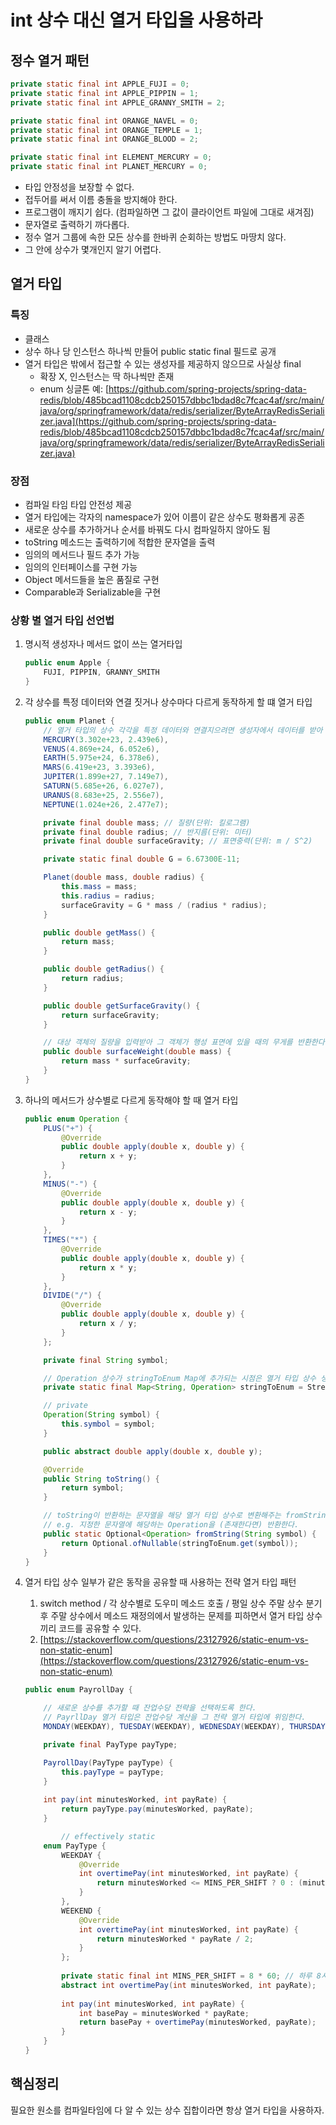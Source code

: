 # int 상수 대신 열거 타입을 사용하라

## 정수 열거 패턴

```java
private static final int APPLE_FUJI = 0;
private static final int APPLE_PIPPIN = 1;
private static final int APPLE_GRANNY_SMITH = 2;

private static final int ORANGE_NAVEL = 0;
private static final int ORANGE_TEMPLE = 1;
private static final int ORANGE_BLOOD = 2;

private static final int ELEMENT_MERCURY = 0;
private static final int PLANET_MERCURY = 0;
```

- 타입 안정성을 보장할 수 없다.
- 접두어를 써서 이름 충돌을 방지해야 한다.
- 프로그램이 깨지기 쉽다. (컴파일하면 그 값이 클라이언트 파일에 그대로 새겨짐)
- 문자열로 출력하기 까다롭다.
- 정수 열거 그룹에 속한 모든 상수를 한바퀴 순회하는 방법도 마땅치 않다.
- 그 안에 상수가 몇개인지 알기 어렵다.

## 열거 타입

### **특징**

- 클래스
- 상수 하나 당 인스턴스 하나씩 만들어 public static final 필드로 공개
- 열거 타입은 밖에서 접근할 수 있는 생성자를 제공하지 않으므로 사실상 final
    - 확장 X, 인스턴스는 딱 하나씩만 존재
    - enum 싱글톤 예: [https://github.com/spring-projects/spring-data-redis/blob/485bcad1108cdcb250157dbbc1bdad8c7fcac4af/src/main/java/org/springframework/data/redis/serializer/ByteArrayRedisSerializer.java](https://github.com/spring-projects/spring-data-redis/blob/485bcad1108cdcb250157dbbc1bdad8c7fcac4af/src/main/java/org/springframework/data/redis/serializer/ByteArrayRedisSerializer.java)

### **장점**

- 컴파일 타임 타입 안전성 제공
- 열거 타입에는 각자의 namespace가 있어 이름이 같은 상수도 평화롭게 공존
- 새로운 상수를 추가하거나 순서를 바꿔도 다시 컴파일하지 않아도 됨
- toString 메소드는 출력하기에 적합한 문자열을 출력
- 임의의 메서드나 필드 추가 가능
- 임의의 인터페이스를 구현 가능
- Object 메서드들을 높은 품질로 구현
- Comparable과 Serializable을 구현

### **상황 별 열거 타입 선언법**

1. 명시적 생성자나 메서드 없이 쓰는 열거타입

    ```java
    public enum Apple {
        FUJI, PIPPIN, GRANNY_SMITH
    }
    ```

1. 각 상수를 특정 데이터와 연결 짓거나 상수마다 다르게 동작하게 할 떄 열거 타입

    ```java
    public enum Planet {
        // 열거 타입의 상수 각각을 특정 데이터와 연결지으려면 생성자에서 데이터를 받아 인스턴스 필드에 저장하면 된다.
        MERCURY(3.302e+23, 2.439e6),
        VENUS(4.869e+24, 6.052e6),
        EARTH(5.975e+24, 6.378e6),
        MARS(6.419e+23, 3.393e6),
        JUPITER(1.899e+27, 7.149e7),
        SATURN(5.685e+26, 6.027e7),
        URANUS(8.683e+25, 2.556e7),
        NEPTUNE(1.024e+26, 2.477e7);
    
        private final double mass; // 질량(단위: 킬로그램)
        private final double radius; // 반지름(단위: 미터)
        private final double surfaceGravity; // 표면중력(단위: m / S^2)
    
        private static final double G = 6.67300E-11;
    
        Planet(double mass, double radius) {
            this.mass = mass;
            this.radius = radius;
            surfaceGravity = G * mass / (radius * radius);
        }
    
        public double getMass() {
            return mass;
        }
    
        public double getRadius() {
            return radius;
        }
    
        public double getSurfaceGravity() {
            return surfaceGravity;
        }
    
        // 대상 객체의 질량을 입력받아 그 객체가 행성 표면에 있을 때의 무게를 반환한다.
        public double surfaceWeight(double mass) {
            return mass * surfaceGravity;
        }
    }
    ```

1. 하나의 메서드가 상수별로 다르게 동작해야 할 때 열거 타입

    ```java
    public enum Operation {
        PLUS("+") {
            @Override
            public double apply(double x, double y) {
                return x + y;
            }
        },
        MINUS("-") {
            @Override
            public double apply(double x, double y) {
                return x - y;
            }
        },
        TIMES("*") {
            @Override
            public double apply(double x, double y) {
                return x * y;
            }
        },
        DIVIDE("/") {
            @Override
            public double apply(double x, double y) {
                return x / y;
            }
        };
    
        private final String symbol;
    
        // Operation 상수가 stringToEnum Map에 추가되는 시점은 열거 타입 상수 생성 후 정적 필드가 초기화 될 때다.
        private static final Map<String, Operation> stringToEnum = Stream.of(values()).collect(toMap(Object::toString, e -> e));
    
        // private
        Operation(String symbol) {
            this.symbol = symbol;
        }
    
        public abstract double apply(double x, double y);
    
        @Override
        public String toString() {
            return symbol;
        }
    
        // toString이 반환하는 문자열을 해당 열거 타입 상수로 변환해주는 fromString 메서드도 함꼐 제공하는 걸 고려해보자
        // e.g. 지정한 문자열에 해당하는 Operation을 (존재한다면) 반환한다.
        public static Optional<Operation> fromString(String symbol) {
            return Optional.ofNullable(stringToEnum.get(symbol));
        }
    }
    ```

1. 열거 타입 상수 일부가 같은 동작을 공유할 때 사용하는 전략 열거 타입 패턴
    1. switch method / 각 상수별로 도우미 메소드 호출 / 평일 상수 주말 상수 분기 후 주말 상수에서 메소드 재정의에서 발생하는 문제를 피하면서 열거 타입 상수끼리 코드를 공유할 수 있다.
    2. [https://stackoverflow.com/questions/23127926/static-enum-vs-non-static-enum](https://stackoverflow.com/questions/23127926/static-enum-vs-non-static-enum)

    ```java
    public enum PayrollDay {
    
        // 새로운 상수를 추가할 때 잔업수당 전략을 선택하도록 한다.
        // PayrllDay 열거 타입은 잔업수당 계산을 그 전략 열거 타입에 위임한다.
        MONDAY(WEEKDAY), TUESDAY(WEEKDAY), WEDNESDAY(WEEKDAY), THURSDAY(WEEKDAY), FRIDAY(WEEKDAY), SATURDAY(WEEKEND), SUNDAY(WEEKEND);
    
        private final PayType payType;
    
        PayrollDay(PayType payType) {
            this.payType = payType;
        }
        
        int pay(int minutesWorked, int payRate) {
            return payType.pay(minutesWorked, payRate);
        }
    
            // effectively static
        enum PayType {
            WEEKDAY {
                @Override
                int overtimePay(int minutesWorked, int payRate) {
                    return minutesWorked <= MINS_PER_SHIFT ? 0 : (minutesWorked - MINS_PER_SHIFT) * payRate / 2;
                }
            },
            WEEKEND {
                @Override
                int overtimePay(int minutesWorked, int payRate) {
                    return minutesWorked * payRate / 2;
                }
            };
            
            private static final int MINS_PER_SHIFT = 8 * 60; // 하루 8시간
            abstract int overtimePay(int minutesWorked, int payRate);
            
            int pay(int minutesWorked, int payRate) {
                int basePay = minutesWorked * payRate;
                return basePay + overtimePay(minutesWorked, payRate);
            }
        }
    }
    ```

## 핵심정리

필요한 원소를 컴파일타임에 다 알 수 있는 상수 집합이라면 항상 열거 타입을 사용하자.